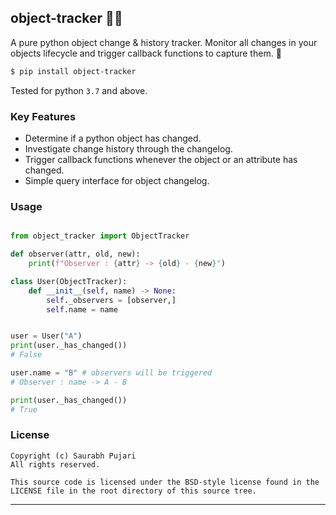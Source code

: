 ## object-tracker :ledger::pushpin:

A pure python object change &amp; history tracker. Monitor all changes in your objects lifecycle and trigger callback functions to capture them. :pencil:

```sh
$ pip install object-tracker
```

Tested for python `3.7` and above.

### Key Features

-  Determine if a python object has changed.
-  Investigate change history through the changelog.
-  Trigger callback functions whenever the object or an attribute has changed.
-  Simple query interface for object changelog. 


### Usage 

```python

from object_tracker import ObjectTracker

def observer(attr, old, new):
    print(f"Observer : {attr} -> {old} - {new}")

class User(ObjectTracker):
    def __init__(self, name) -> None:
        self._observers = [observer,]
        self.name = name


user = User("A")
print(user._has_changed()) 
# False

user.name = "B" # observers will be triggered
# Observer : name -> A - B

print(user._has_changed()) 
# True

```


### License

```
Copyright (c) Saurabh Pujari
All rights reserved.

This source code is licensed under the BSD-style license found in the LICENSE file in the root directory of this source tree.
```

<hr>
